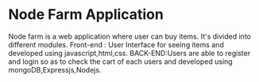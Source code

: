 # Node Farm Application

Node farm is a web application where user can buy items.
It's divided into different modules.
Front-end : User Interface for seeing items and developed using javascript,html,css.
BACK-END:Users are able to register and login so as to check the cart  of each users and developed using mongoDB,Expressjs,Nodejs.